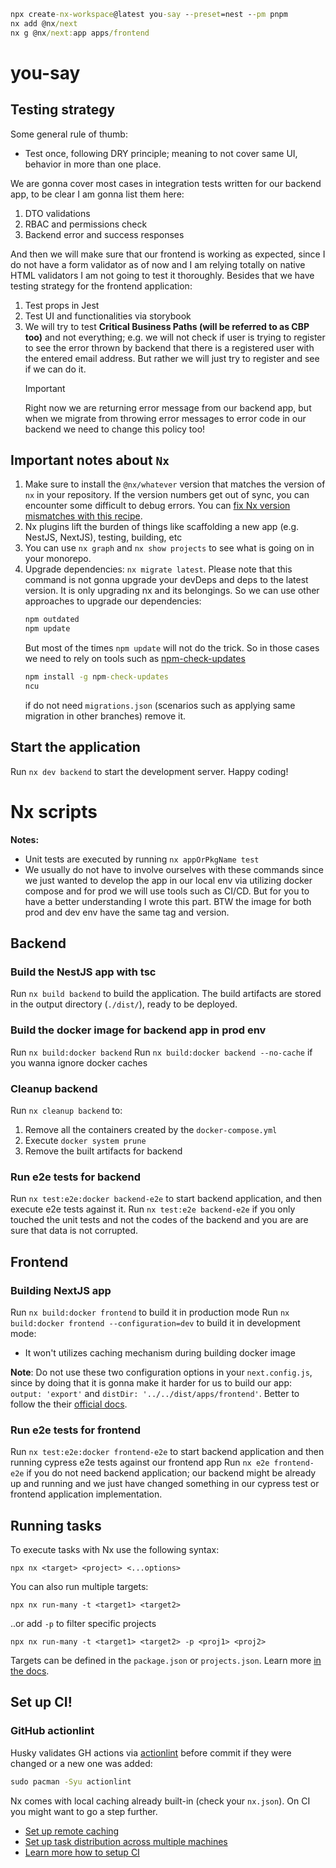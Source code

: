 ```cmd
npx create-nx-workspace@latest you-say --preset=nest --pm pnpm
nx add @nx/next
nx g @nx/next:app apps/frontend
```

# you-say

## Testing strategy

Some general rule of thumb:

- Test once, following DRY principle; meaning to not cover same UI, behavior in more than one place.

We are gonna cover most cases in integration tests written for our backend app, to be clear I am gonna list them here:

1. DTO validations
2. RBAC and permissions check
3. Backend error and success responses

And then we will make sure that our frontend is working as expected, since I do not have a form validator as of now and I am relying totally on native HTML validators I am not going to test it thoroughly. Besides that we have testing strategy for the frontend application:

1. Test props in Jest
2. Test UI and functionalities via storybook
3. We will try to test **Critical Business Paths (will be referred to as CBP too)** and not everything; e.g. we will not check if user is trying to register to see the error thrown by backend that there is a registered user with the entered email address. But rather we will just try to register and see if we can do it.
   > [!IMPORTANT]
   >
   > Right now we are returning error message from our backend app, but when we migrate from throwing error messages to error code in our backend we need to change this policy too!

## Important notes about `Nx`

1. Make sure to install the `@nx/whatever` version that matches the version of `nx` in your repository. If the version numbers get out of sync, you can encounter some difficult to debug errors. You can [fix Nx version mismatches with this recipe](https://nx.dev/recipes/tips-n-tricks/keep-nx-versions-in-sync).
2. Nx plugins lift the burden of things like scaffolding a new app (e.g. NestJS, NextJS), testing, building, etc
3. You can use `nx graph` and `nx show projects` to see what is going on in your monorepo.
4. Upgrade dependencies: `nx migrate latest`.
   Please note that this command is not gonna upgrade your devDeps and deps to the latest version. It is only upgrading nx and its belongings. So we can use other approaches to upgrade our dependencies:
   ```cmd
   npm outdated
   npm update
   ```
   But most of the times `npm update` will not do the trick. So in those cases we need to rely on tools such as [npm-check-updates](https://www.npmjs.com/package/npm-check-updates)
   ```cmd
   npm install -g npm-check-updates
   ncu
   ```
   if do not need `migrations.json` (scenarios such as applying same migration in other branches) remove it.

## Start the application

Run `nx dev backend` to start the development server. Happy coding!

# Nx scripts

**Notes:**

- Unit tests are executed by running `nx appOrPkgName test`
- We usually do not have to involve ourselves with these commands since we just wanted to develop the app in our local env via utilizing docker compose and for prod we will use tools such as CI/CD. But for you to have a better understanding I wrote this part. BTW the image for both prod and dev env have the same tag and version.

## Backend

### Build the NestJS app with tsc

Run `nx build backend` to build the application. The build artifacts are stored in the output directory (`./dist/`), ready to be deployed.

### Build the docker image for backend app in prod env

Run `nx build:docker backend`
Run `nx build:docker backend --no-cache` if you wanna ignore docker caches

### Cleanup backend

Run `nx cleanup backend` to:

1. Remove all the containers created by the `docker-compose.yml`
2. Execute `docker system prune`
3. Remove the built artifacts for backend

### Run e2e tests for backend

Run `nx test:e2e:docker backend-e2e` to start backend application, and then execute e2e tests against it.
Run `nx test:e2e backend-e2e` if you only touched the unit tests and not the codes of the backend and you are are sure that data is not corrupted.

## Frontend

### Building NextJS app

Run `nx build:docker frontend` to build it in production mode
Run `nx build:docker frontend --configuration=dev` to build it in development mode:

- It won't utilizes caching mechanism during building docker image

**Note**: Do not use these two configuration options in your `next.config.js`, since by doing that it is gonna make it harder for us to build our app: `output: 'export'` and `distDir: '../../dist/apps/frontend'`. Better to follow the their [official docs](https://nextjs.org/docs/app/building-your-application/deploying#docker-image).

### Run e2e tests for frontend

Run `nx test:e2e:docker frontend-e2e` to start backend application and then running cypress e2e tests against our frontend app
Run `nx e2e frontend-e2e` if you do not need backend application; our backend might be already up and running and we just have changed something in our cypress test or frontend application implementation.

## Running tasks

To execute tasks with Nx use the following syntax:

```
npx nx <target> <project> <...options>
```

You can also run multiple targets:

```
npx nx run-many -t <target1> <target2>
```

..or add `-p` to filter specific projects

```
npx nx run-many -t <target1> <target2> -p <proj1> <proj2>
```

Targets can be defined in the `package.json` or `projects.json`. Learn more [in the docs](https://nx.dev/features/run-tasks).

## Set up CI!

### GitHub actionlint

Husky validates GH actions via [actionlint](https://github.com/rhysd/actionlint) before commit if they were changed or a new one was added:

```cmd
sudo pacman -Syu actionlint
```

Nx comes with local caching already built-in (check your `nx.json`). On CI you might want to go a step further.

- [Set up remote caching](https://nx.dev/features/share-your-cache)
- [Set up task distribution across multiple machines](https://nx.dev/nx-cloud/features/distribute-task-execution)
- [Learn more how to setup CI](https://nx.dev/recipes/ci)
